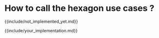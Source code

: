 <!--s-->
<!-- .slide: id="how-to-call-hexagon-use-cases" -->
# How to call the hexagon use cases ?

{{include/not_implemented_yet.md}}

{{include/your_implementation.md}}
